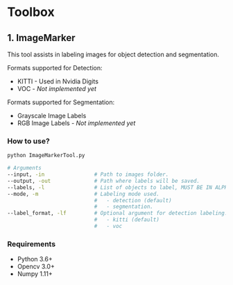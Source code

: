 # Toolbox

## 1. ImageMarker
This tool assists in labeling images for object detection and segmentation.

Formats supported for Detection:
* KITTI - Used in Nvidia Digits
* VOC   - *Not implemented yet*

Formats supported for Segmentation:
* Grayscale Image Labels
* RGB Image Labels - *Not implemented yet*

### How to use?
```bash
python ImageMarkerTool.py

# Arguments
--input, -in                # Path to images folder.
--output, -out              # Path where labels will be saved.
--labels, -l                # List of objects to label, MUST BE IN ALPHABETICAL ORDER.
--mode, -m                  # Labeling mode used.
                            #   - detection (default)
                            #   - segmentation.
--label_format, -lf         # Optional argument for detection labeling.
                            #   - kitti (default)
                            #   - voc
```


### Requirements

* Python 3.6+
* Opencv 3.0+
* Numpy 1.11+
